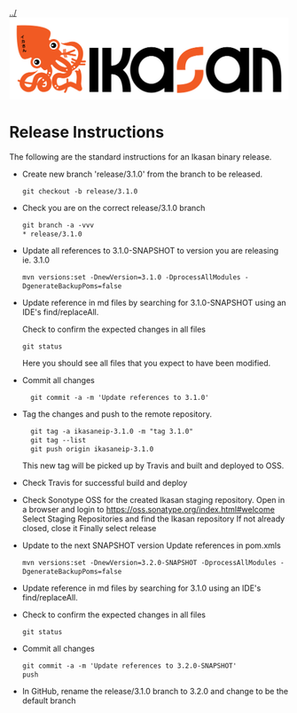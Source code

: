 [../](../../../Readme.md)
![Ikasan](quickstart-images/Ikasan-title-transparent.png)
# Release Instructions
The following are the standard instructions for an Ikasan binary release.
 
- Create new branch 'release/3.1.0' from the branch to be released. 
  ```
  git checkout -b release/3.1.0
  ```
- Check you are on the correct release/3.1.0 branch

  ```
  git branch -a -vvv
  * release/3.1.0  
  ```
  
- Update all references to 3.1.0-SNAPSHOT to version you are releasing ie. 3.1.0

   ```
   mvn versions:set -DnewVersion=3.1.0 -DprocessAllModules -DgenerateBackupPoms=false
   ```
- Update reference in md files by searching for 3.1.0-SNAPSHOT using an IDE's find/replaceAll.

  Check to confirm the expected changes in all files
    ```
    git status
    ```
    Here you should see all files that you expect to have been modified.

- Commit all changes 
  ```
    git commit -a -m 'Update references to 3.1.0'
   ``` 

- Tag the changes and push to the remote repository. 
  ```
    git tag -a ikasaneip-3.1.0 -m "tag 3.1.0"
    git tag --list
    git push origin ikasaneip-3.1.0
   ``` 
   This new tag will be picked up by Travis and built and deployed to OSS.

- Check Travis for successful build and deploy

- Check Sonotype OSS for the created Ikasan staging repository.
    Open in a browser and login to https://oss.sonatype.org/index.html#welcome
    Select Staging Repositories and find the Ikasan repository
    If not already closed, close it
    Finally select release
 
- Update to the next SNAPSHOT version
   Update references in pom.xmls
    ```
    mvn versions:set -DnewVersion=3.2.0-SNAPSHOT -DprocessAllModules -DgenerateBackupPoms=false
    ```
- Update reference in md files by searching for 3.1.0 using an IDE's find/replaceAll.

- Check to confirm the expected changes in all files
    ```
    git status
    ```

- Commit all changes
  ```
  git commit -a -m 'Update references to 3.2.0-SNAPSHOT'
  push
  ```

- In GitHub, rename the release/3.1.0 branch to 3.2.0 and change to be the default branch
